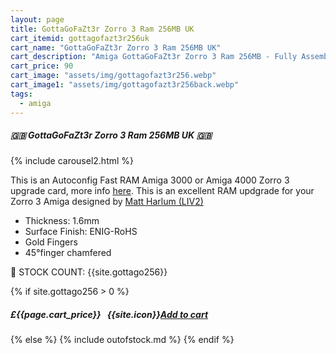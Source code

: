 ```yaml
---
layout: page
title: GottaGoFaZt3r Zorro 3 Ram 256MB UK
cart_itemid: gottagofazt3r256uk
cart_name: "GottaGoFaZt3r Zorro 3 Ram 256MB UK"
cart_description: "Amiga GottaGoFaZt3r Zorro 3 Ram 256MB - Fully Assembled"
cart_price: 90
cart_image: "assets/img/gottagofazt3r256.webp"
cart_image1: "assets/img/gottagofazt3r256back.webp"
tags: 
  - amiga
---
```


##### 🇬🇧 GottaGoFaZt3r Zorro 3 Ram 256MB UK 🇬🇧

{% include carousel2.html %}

This is an Autoconfig Fast RAM Amiga 3000 or Amiga 4000 Zorro 3 upgrade card, more info <a href="https://github.com/LIV2/GottaGoFaZt3r" target="_blank">here</a>. This is an excellent RAM updgrade for your Zorro 3 Amiga designed by <a href="https://twitter.com/LIV2" target="_blank">Matt Harlum (LIV2)</a>

* Thickness: 1.6mm
* Surface Finish: ENIG-RoHS
* Gold Fingers
* 45°finger chamfered

&#128221; STOCK COUNT: {{site.gottago256}}

{% if site.gottago256 > 0 %}
##### £{{page.cart_price}} &nbsp; {{site.icon}}[Add to cart](/cart#{{page.cart_itemid}})
{% else %}
{% include outofstock.md %}
{% endif %}